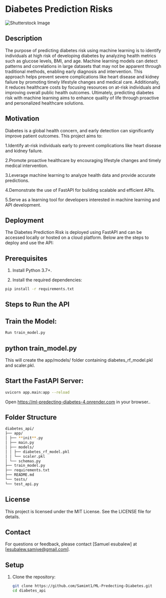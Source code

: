 # Diabetes Prediction Risks

![Shutterstock Image](https://www.uhhc.co.nz/wp-content/uploads/2018/12/shutterstock_571889917.jpg)

## Description

The purpose of predicting diabetes risk using machine learning is to identify individuals at high risk of developing diabetes by analyzing health metrics such as glucose levels, BMI, and age. Machine learning models can detect patterns and correlations in large datasets that may not be apparent through traditional methods, enabling early diagnosis and intervention. This approach helps prevent severe complications like heart disease and kidney failure by promoting timely lifestyle changes and medical care. Additionally, it reduces healthcare costs by focusing resources on at-risk individuals and improving overall public health outcomes. Ultimately, predicting diabetes risk with machine learning aims to enhance quality of life through proactive and personalized healthcare solutions.

## Motivation

Diabetes is a global health concern, and early detection can significantly improve patient outcomes. This project aims to:

1.Identify at-risk individuals early to prevent complications like heart disease and kidney failure.

2.Promote proactive healthcare by encouraging lifestyle changes and timely medical intervention.

3.Leverage machine learning to analyze health data and provide accurate predictions.

4.Demonstrate the use of FastAPI for building scalable and efficient APIs.

5.Serve as a learning tool for developers interested in machine learning and API development.

## Deployment

The Diabetes Prediction Risk is deployed using FastAPI and can be accessed locally or hosted on a cloud platform. Below are the steps to deploy and use the API:

## Prerequisites

1. Install Python 3.7+.

2. Install the required dependencies:

```bash
pip install -r requirements.txt
```

## Steps to Run the API

## Train the Model:

```bash
Run train_model.py
```

## python train_model.py

This will create the app/models/ folder containing diabetes_rf_model.pkl and scaler.pkl.

## Start the FastAPI Server:

```bash
uvicorn app.main:app --reload
```

Open https://ml-predecting-diabetes-4.onrender.com in your browser..

## Folder Structure

```bash
diabetes_api/
├── app/
│ ├── **init**.py
│ ├── main.py
│ ├── models/
│ │ ├── diabetes_rf_model.pkl
│ │ └── scaler.pkl
│ └── schemas.py
├── train_model.py
├── requirements.txt
├── README.md
└── tests/
└── test_api.py
```

## License

This project is licensed under the MIT License. See the LICENSE file for details.

## Contact

For questions or feedback, please contact [Samuel esubalew] at [esubalew.samiye@gmail.com].

## Setup

1. Clone the repository:
   ```bash
   git clone https://github.com/Samimt1/ML-Predecting-Diabetes.git
   cd diabetes_api
   ```
